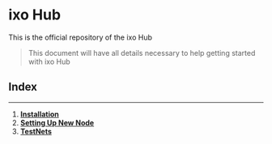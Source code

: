 # ixo Hub
 
This is the official repository of the ixo Hub

> This document will have all details necessary to help getting started with ixo Hub

## Index
---

1. **[Installation](./documents/1.install.md)**
2. **[Setting Up New Node](./documents/2.new-node.md)**
3. **[TestNets](./documents/3.testnets.md)**
